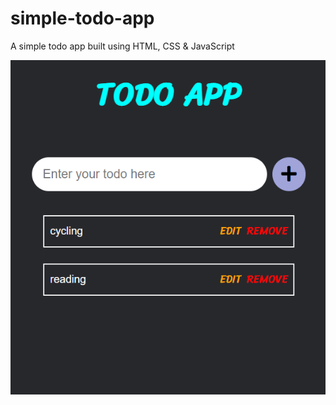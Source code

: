 # simple-todo-app
A simple todo app built using HTML, CSS &amp; JavaScript

![image](/images/todo.png)